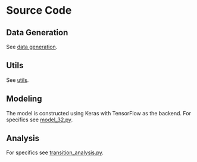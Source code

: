 # Source Code

## Data Generation

See [data generation](data_generation/).

## Utils

See [utils](utils/).

## Modeling

The model is constructed using Keras with TensorFlow as the backend.
For specifics see [model_32.py](model_32.py).

## Analysis

For specifics see [transition_analysis.py](transition_analysis.py).
